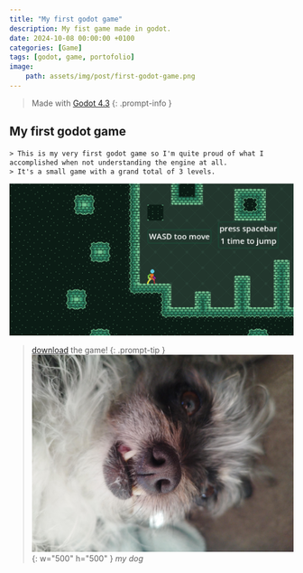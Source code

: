 ```yaml
---
title: "My first godot game"
description: My fist game made in godot.
date: 2024-10-08 00:00:00 +0100
categories: [Game]
tags: [godot, game, portofolio]
image:
    path: assets/img/post/first-godot-game.png
---
```

> Made with [Godot 4.3](https://godotengine.org/download/archive/4.3-stable/)
{: .prompt-info }
## My first godot game
```
> This is my very first godot game so I'm quite proud of what I accomplished when not understanding the engine at all.
> It's a small game with a grand total of 3 levels.
```
![me](/assets/img/post/first-godot-game.png)

> [download](https://github.com/DeanLemans/2d-platformer-godot/releases) the game!
{: .prompt-tip }
![dog4](assets/img/personal/dog4.jpg){: w="500" h="500" }
_my dog_